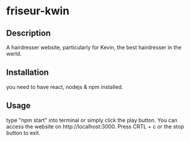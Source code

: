 # friseur-kwin

## Description
A hairdresser website, particularly for Kevin, the best hairdresser in the werld.

## Installation
you need to have react, nodejs & npm installed.

## Usage
type "npm start" into terminal or simply click the play button. You can access the website on http://localhost:3000. Press CRTL + c or the stop button to exit.

